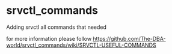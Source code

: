 # srvctl_commands
Adding srvctl all commands that needed

for more information please follow
https://github.com/The-DBA-world/srvctl_commands/wiki/SRVCTL-USEFUL-COMMANDS
